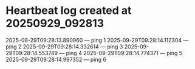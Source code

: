 # Heartbeat log created at 20250929_092813
2025-09-29T09:28:13.890960 — ping 1
2025-09-29T09:28:14.112304 — ping 2
2025-09-29T09:28:14.332614 — ping 3
2025-09-29T09:28:14.553749 — ping 4
2025-09-29T09:28:14.774371 — ping 5
2025-09-29T09:28:14.997352 — ping 6
